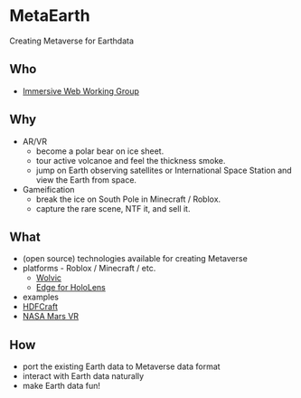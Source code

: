# MetaEarth

Creating Metaverse for Earthdata

## Who
* [Immersive Web Working Group](https://www.w3.org/immersive-web/)

## Why
* AR/VR 
  * become a polar bear on ice sheet.
  * tour active volcanoe and feel the thickness smoke.
  * jump on Earth observing satellites or International Space Station and view the Earth from space.
* Gameification
  * break the ice on South Pole in Minecraft / Roblox.
  * capture the rare scene, NTF it, and sell it.

## What
* (open source) technologies available for creating Metaverse
* platforms - Roblox / Minecraft / etc.
  * [Wolvic](https://wolvic.com/)
  * [Edge for HoloLens](https://docs.microsoft.com/en-us/hololens/hololens-new-edge)
* examples
 * [HDFCraft](http://hyoklee.github.io/HDFCRAFT/)
 * [NASA Mars VR](https://accessmars.withgoogle.com/)

## How
* port the existing Earth data to Metaverse data format
* interact with Earth data naturally
* make Earth data fun!
